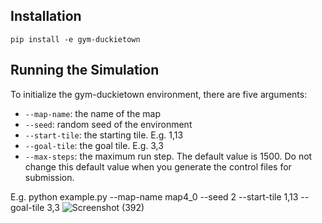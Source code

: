 ## Installation

`pip install -e gym-duckietown`

## Running the Simulation

To initialize the gym-duckietown environment, there are five arguments:

- `--map-name`: the name of the map
- `--seed`: random seed of the environment
- `--start-tile`: the starting tile. E.g. 1,13
- `--goal-tile`: the goal tile. E.g. 3,3
- `--max-steps`: the maximum run step. The default value is 1500. Do not change this default value when you generate the
  control files for submission.

E.g. python example.py --map-name map4_0 --seed 2 --start-tile 1,13 --goal-tile 3,3
![Screenshot (392)](https://user-images.githubusercontent.com/65244703/166099624-4eea2e01-3f20-4aeb-93d4-1b6d231fa71f.png)
